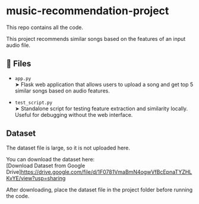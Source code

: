 # music-recommendation-project

This repo contains all the code.

This project recommends similar songs based on the features of an input audio file.

## 📁 Files

- `app.py`  
  ➤ Flask web application that allows users to upload a song and get top 5 similar songs based on audio features.

- `test_script.py`  
  ➤ Standalone script for testing feature extraction and similarity locally. Useful for debugging without the web interface.


## Dataset

The dataset file is large, so it is not uploaded here.

You can download the dataset here:  
[Download Dataset from Google Drive]https://drive.google.com/file/d/1F0781VmaBmN4ogwVfBcEpnaTYZHLKvYE/view?usp=sharing


After downloading, place the dataset file in the project folder before running the code.
